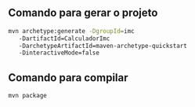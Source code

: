 
## Comando para gerar o projeto
```bash
mvn archetype:generate -DgroupId=imc
   -DartifactId=CalculadorImc
   -DarchetypeArtifactId=maven-archetype-quickstart
   -DinteractiveMode=false
```

## Comando para compilar
```bash 
mvn package
```
